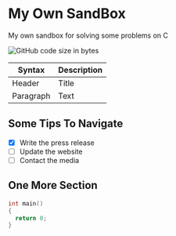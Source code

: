 # My Own SandBox
My own sandbox for solving some problems on C

![GitHub code size in bytes](https://img.shields.io/github/languages/code-size/s-akhmedoff/mysandbox)

| Syntax | Description |
| ----------- | ----------- |
| Header | Title |
| Paragraph | Text |

## Some Tips To Navigate
- [x] Write the press release
- [ ] Update the website
- [ ] Contact the media

## One More Section
```c
int main()
{
  return 0;
}
```
